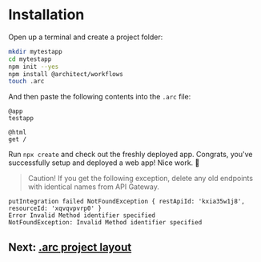 # Installation

Open up a terminal and create a project folder:

```bash
mkdir mytestapp
cd mytestapp
npm init --yes
npm install @architect/workflows
touch .arc
```

And then paste the following contents into the `.arc` file:

```arc
@app
testapp

@html
get /
```

Run `npx create` and check out the freshly deployed app. Congrats, you've successfully setup and deployed a web app! Nice work. 💖

> Caution! If you get the following exception, delete any old endpoints with identical names from API Gateway.

```
putIntegration failed NotFoundException { restApiId: 'kxia35w1j8', resourceId: 'xqvqvpvrp0' }
Error Invalid Method identifier specified
NotFoundException: Invalid Method identifier specified
```

## Next: [.arc project layout](/quickstart/arc-project-layout)
